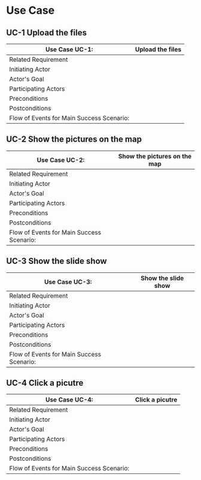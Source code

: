 # Use Case
## UC-1 Upload the files
|Use Case UC-1:|Upload the files|
|--------------|----------------|
|Related Requirement||
|Initiating Actor||
|Actor's Goal||
|Participating Actors||
|Preconditions||
|Postconditions||
|Flow of Events for Main Success Scenario:|
## UC-2 Show the pictures on the map
|Use Case UC-2:|Show the pictures on the map|
|--------------|----------------|
|Related Requirement||
|Initiating Actor||
|Actor's Goal||
|Participating Actors||
|Preconditions||
|Postconditions||
|Flow of Events for Main Success Scenario:|
## UC-3 Show the slide show
|Use Case UC-3:|Show the slide show|
|--------------|----------------|
|Related Requirement||
|Initiating Actor||
|Actor's Goal||
|Participating Actors||
|Preconditions||
|Postconditions||
|Flow of Events for Main Success Scenario:|
## UC-4 Click a picutre
|Use Case UC-4:|Click a picutre|
|--------------|----------------|
|Related Requirement||
|Initiating Actor||
|Actor's Goal||
|Participating Actors||
|Preconditions||
|Postconditions||
|Flow of Events for Main Success Scenario:|
